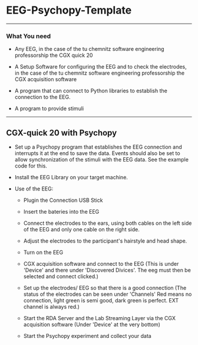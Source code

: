 # EEG-Psychopy-Template

----

### What You need

* Any EEG, in the case of the tu chemnitz software engineering professorship the CGX quick 20

* A Setup Software for configuring the EEG and to check the electrodes, in the case of the tu chemnitz software engineering professorship the CGX acquisition software

* A program that can connect to Python libraries to establish the connection to the EEG.

* A program to provide stimuli

----

## CGX-quick 20 with Psychopy

* Set up a Psychopy program that establishes the EEG connection and interrupts it at the end to save the data. Events should also be set to allow synchronization of the stimuli with the EEG data. See the example code for this. 

* Install the EEG Library on your target machine.

* Use of the EEG:

  * Plugin the Connection USB Stick

  * Insert the bateries into the EEG

  * Connect the electrodes to the ears, using both cables on the left side of the EEG and only one cable on the right side.

  * Adjust the electrodes to the participant's hairstyle and head shape.

  * Turn on the EEG

  * CGX acquisition software and connect to the EEG (This is under 'Device' and there under 'Discovered Divices'. The eeg must then be selected and connect clicked.)
  
  * Set up the electrodes/ EEG so that there is a good connection (The status of the electrodes can be seen under 'Channels' Red means no connection, light green is semi good, dark green is perfect. EXT channel is always red.)

  * Start the RDA Server and the Lab Streaming Layer via the CGX acquisition software (Under 'Device' at the very bottom)
  
  * Start the Psychopy experiment and collect your data
  
  
  

